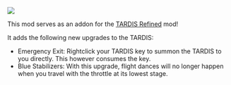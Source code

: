 ![](https://github.com/ThreeTAG/TriadTech/blob/1.20/dev/media/banner.png?raw=true)

This mod serves as an addon for the [TARDIS Refined](https://modrinth.com/mod/tardis-refined) mod!

It adds the following new upgrades to the TARDIS:

- Emergency Exit: Rightclick your TARDIS key to summon the TARDIS to you directly. This however consumes the key.
- Blue Stabilizers: With this upgrade, flight dances will no longer happen when you travel with the throttle at its lowest stage.